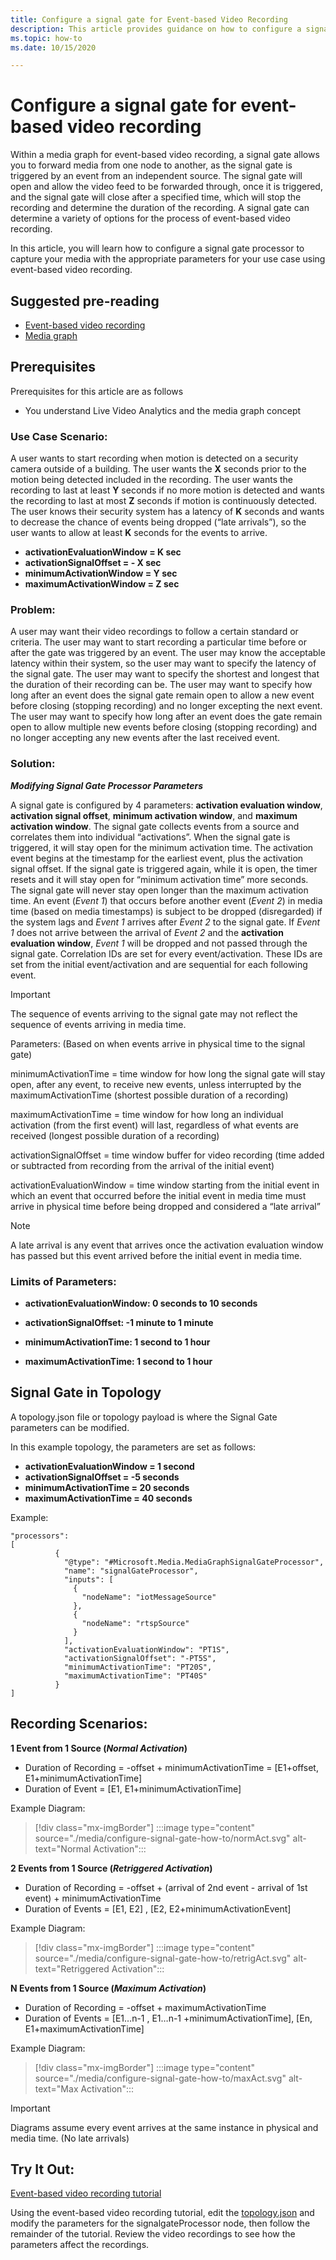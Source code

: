 ```yaml
---
title: Configure a signal gate for Event-based Video Recording
description: This article provides guidance on how to configure a signal gate in a media graph for Event-based video recording.
ms.topic: how-to
ms.date: 10/15/2020

---
```


# Configure a signal gate for event-based video recording

Within a media graph for event-based video recording, a signal gate allows you to forward media from one node to another, as the signal gate is triggered by an event from an independent source. The signal gate will open and allow the video feed to be forwarded through, once it is triggered, and the signal gate will close after a specified time, which will stop the recording and determine the duration of the recording. A signal gate can determine a variety of options for the process of event-based video recording.

In this article, you will learn how to configure a signal gate processor to capture your media with the appropriate parameters for your use case using event-based video recording.

## Suggested pre-reading
-	[Event-based video recording](event-based-video-recording-concept.md)
-	[Media graph](media-graph-concept.md)

## Prerequisites
Prerequisites for this article are as follows
-	You understand Live Video Analytics and the media graph concept


### Use Case Scenario:
A user wants to start recording when motion is detected on a security camera outside of a building. The user wants the **X** seconds prior to the motion being detected included in the recording. The user wants the recording to last at least **Y** seconds if no more motion is detected and wants the recording to last at most **Z** seconds if motion is continuously detected. The user knows their security system has a latency of **K** seconds and wants to decrease the chance of events being dropped (“late arrivals”), so the user wants to allow at least **K** seconds for the events to arrive.

* **activationEvaluationWindow = K sec**
* **activationSignalOffset = - X sec**
* **minimumActivationWindow = Y sec**
* **maximumActivationWindow = Z sec**



### Problem:
 A user may want their video recordings to follow a certain standard or criteria. The user may want to start recording a particular time before or after the gate was triggered by an event. The user may know the acceptable latency within their system, so the user may want to specify the latency of the signal gate. The user may want to specify the shortest and longest that the duration of their recording can be. The user may want to specify how long after an event does the signal gate remain open to allow a new event before closing (stopping recording) and no longer excepting the next event. The user may want to specify how long after an event does the gate remain open to allow multiple new events before closing (stopping recording) and no longer accepting any new events after the last received event.



### Solution:

***Modifying Signal Gate Processor Parameters***

A signal gate is configured by 4 parameters: **activation evaluation window**, **activation signal offset**, **minimum activation window**, and **maximum activation window**. The signal gate collects events from a source and correlates them into individual “activations”. When the signal gate is triggered, it will stay open for the minimum activation time. The activation event begins at the timestamp for the earliest event, plus the activation signal offset. If the signal gate is triggered again, while it is open, the timer resets and it will stay open for “minimum activation time” more seconds. The signal gate will never stay open longer than the maximum activation time. An event (*Event 1*) that occurs before another event (*Event 2*) in media time (based on media timestamps) is subject to be dropped (disregarded) if the system lags and *Event 1* arrives after *Event 2* to the signal gate. If *Event 1* does not arrive between the arrival of *Event 2* and the **activation evaluation window**, *Event 1* will be dropped and not passed through the signal gate. Correlation IDs are set for every event/activation. These IDs are set from the initial event/activation and are sequential for each following event.

> [!IMPORTANT]
> The sequence of events arriving to the signal gate may not reflect the sequence of events arriving in media time.


Parameters: (Based on when events arrive in physical time to the signal gate)

minimumActivationTime = time window for how long the signal gate will stay open, after any event, to receive new events, unless interrupted by the maximumActivationTime (shortest possible duration of a recording)

maximumActivationTime = time window for how long an individual activation (from the first event) will last, regardless of what events are received (longest possible duration of a recording)

activationSignalOffset = time window buffer for video recording (time added or subtracted from recording from the arrival of the initial event)

activationEvaluationWindow = time window starting from the initial event in which an event that occurred before the initial event in media time must arrive in physical time before being dropped and considered a “late arrival”
> [!NOTE]
> A late arrival is any event that arrives once the activation evaluation window has passed but this event arrived before the initial event in media time.

### Limits of Parameters:

* **activationEvaluationWindow: 0 seconds to 10 seconds**

* **activationSignalOffset: -1 minute to 1 minute**

* **minimumActivationTime: 1 second to 1 hour**

* **maximumActivationTime: 1 second to 1 hour**


## Signal Gate in Topology


A topology.json file or topology payload is where the Signal Gate parameters can be modified.

In this example topology, the parameters are set as follows:
* **activationEvaluationWindow = 1 second**
* **activationSignalOffset = -5 seconds**
* **minimumActivationTime = 20 seconds**
* **maximumActivationTime = 40 seconds**


Example:
```
"processors":              
[
	      {
	        "@type": "#Microsoft.Media.MediaGraphSignalGateProcessor",
	        "name": "signalGateProcessor",
	        "inputs": [
	          {
	            "nodeName": "iotMessageSource"
	          },
	          {
	            "nodeName": "rtspSource"
	          }
	        ],
	        "activationEvaluationWindow": "PT1S",
	        "activationSignalOffset": "-PT5S",
	        "minimumActivationTime": "PT20S",
	        "maximumActivationTime": "PT40S"
	      }
]
```



## Recording Scenarios:

**1 Event from 1 Source (*Normal Activation*)**
* Duration of Recording = -offset + minimumActivationTime = [E1+offset, E1+minimumActivationTime]
* Duration of Event = [E1, E1+minimumActivationTime]

Example Diagram:
> [!div class="mx-imgBorder"]
> :::image type="content" source="./media/configure-signal-gate-how-to/normAct.svg" alt-text="Normal Activation":::


**2 Events from 1 Source (*Retriggered Activation*)**
* Duration of Recording = -offset + (arrival of 2nd event - arrival of 1st event) + minimumActivationTime
* Duration of Events = [E1, E2] , [E2, E2+minimumActivationEvent]

Example Diagram:
> [!div class="mx-imgBorder"]
> :::image type="content" source="./media/configure-signal-gate-how-to/retrigAct.svg" alt-text="Retriggered Activation":::


**N Events from 1 Source (*Maximum Activation*)**
* Duration of Recording = -offset + maximumActivationTime
* Duration of Events = [E1…n-1 , E1…n-1 +minimumActivationTime], [En, E1+maximumActivationTime]

Example Diagram:
> [!div class="mx-imgBorder"]
> :::image type="content" source="./media/configure-signal-gate-how-to/maxAct.svg" alt-text="Max Activation":::
 

> [!IMPORTANT]
> Diagrams assume every event arrives at the same instance in physical and media time. (No late arrivals)


## Try It Out:

[Event-based video recording tutorial](event-based-video-recording-tutorial.md)

Using the event-based video recording tutorial, edit the [topology.json](https://raw.githubusercontent.com/Azure/live-video-analytics/master/MediaGraph/topologies/evr-hubMessage-assets/topology.json) and modify the parameters for the signalgateProcessor node, then follow the remainder of the tutorial. Review the video recordings to see how the parameters affect the recordings.




